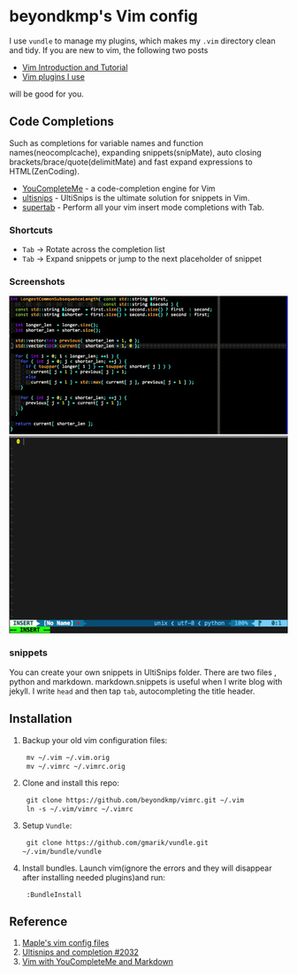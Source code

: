 beyondkmp's Vim config
==================

I use `vundle` to manage my plugins, which makes my `.vim` directory clean and tidy. If you are new to vim, the following two posts

* [Vim Introduction and Tutorial](http://blog.interlinked.org/tutorials/vim_tutorial.html)
* [Vim plugins I use](http://mirnazim.org/writings/vim-plugins-i-use/)

will be good for you.

## Code Completions

Such as completions for variable names and function names(neocomplcache), expanding snippets(snipMate), auto closing brackets/brace/quote(delimitMate) and fast expand expressions to HTML(ZenCoding).

* [YouCompleteMe](https://github.com/Valloric/YouCompleteMe) - a code-completion engine for Vim
* [ultisnips](https://github.com/SirVer/ultisnips) - UltiSnips is the ultimate solution for snippets in Vim.
* [supertab](http://github.com/ervandew/supertab) - Perform all your vim insert mode completions with Tab.

### Shortcuts

* `Tab` -> Rotate across the completion list
* `Tab` -> Expand snippets or jump to the next placeholder of snippet

### Screenshots

![Completions](screenshots/ycm.gif)
![ultisnips](screenshots/ultisnips.gif)

### snippets

You can create your own snippets in UltiSnips folder. There are two files , python and markdown. markdown.snippets is useful when I write blog with jekyll. I write `head` and then tap `tab`, autocompleting the title header.

## Installation

1. Backup your old vim configuration files:

        mv ~/.vim ~/.vim.orig
        mv ~/.vimrc ~/.vimrc.orig

2. Clone and install this repo:

        git clone https://github.com/beyondkmp/vimrc.git ~/.vim
        ln -s ~/.vim/vimrc ~/.vimrc

3. Setup `Vundle`:

        git clone https://github.com/gmarik/vundle.git ~/.vim/bundle/vundle

4. Install bundles. Launch vim(ignore the errors and they will disappear after installing needed plugins)and run:

        :BundleInstall

## Reference

1. [Maple's vim config files](https://github.com/humiaozuzu/dot-vimrc)
2. [Ultisnips and completion #2032](https://github.com/Valloric/YouCompleteMe/issues/2032)
3. [Vim with YouCompleteMe and Markdown](https://stackoverflow.com/questions/24720587/vim-with-youcompleteme-and-markdown)


